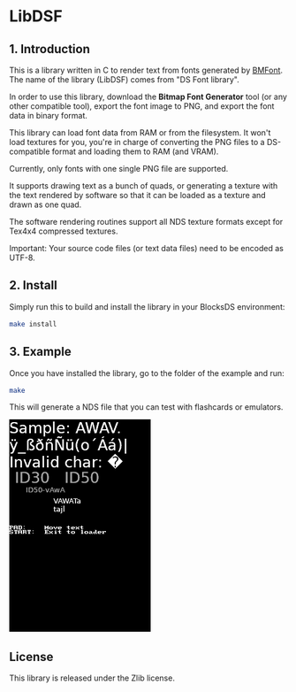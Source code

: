 # LibDSF

## 1. Introduction

This is a library written in C to render text from fonts generated by
[BMFont](https://www.angelcode.com/products/bmfont/). The name of the library
(LibDSF) comes from "DS Font library".

In order to use this library, download the **Bitmap Font Generator** tool (or
any other compatible tool), export the font image to PNG, and export the font
data in binary format.

This library can load font data from RAM or from the filesystem. It won't load
textures for you, you're in charge of converting the PNG files to a
DS-compatible format and loading them to RAM (and VRAM).

Currently, only fonts with one single PNG file are supported.

It supports drawing text as a bunch of quads, or generating a texture with the
text rendered by software so that it can be loaded as a texture and drawn as one
quad.

The software rendering routines support all NDS texture formats except for
Tex4x4 compressed textures.

Important: Your source code files (or text data files) need to be encoded as
UTF-8.

## 2. Install

Simply run this to build and install the library in your BlocksDS environment:

```bash
make install
```

## 3. Example

Once you have installed the library, go to the folder of the example and run:

```bash
make
```

This will generate a NDS file that you can test with flashcards or emulators.

![Screenshot](example/screenshot.png "Screenshot")

## License

This library is released under the Zlib license.
